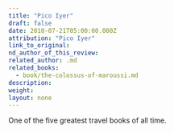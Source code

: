 ```yaml
---
title: "Pico Iyer"
draft: false
date: 2010-07-21T05:00:00.000Z
attribution: "Pico Iyer"
link_to_original:
nd_author_of_this_review:
related_author: .md
related_books:
  - book/the-colossus-of-maroussi.md
description:
weight:
layout: none
---
```

One of the five greatest travel books of all time.

